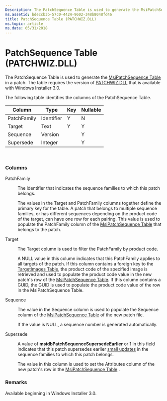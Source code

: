 ```yaml
---
Description: The PatchSequence Table is used to generate the MsiPatchSequence Table in a patch. The table requires the version of PATCHWIZ.DLL that is available with Windows Installer&\#160;3.0.
ms.assetid: bdeccb3b-57c0-4424-9602-348b8048fd46
title: PatchSequence Table (PATCHWIZ.DLL)
ms.topic: article
ms.date: 05/31/2018
---
```


# PatchSequence Table (PATCHWIZ.DLL)

The PatchSequence Table is used to generate the [MsiPatchSequence Table](msipatchsequence-table.md) in a patch. The table requires the version of [PATCHWIZ.DLL](patchwiz-dll.md) that is available with Windows Installer 3.0.

The following table identifies the columns of the PatchSequence Table.



| Column      | Type       | Key | Nullable |
|-------------|------------|-----|----------|
| PatchFamily | Identifier | Y   | N        |
| Target      | Text       | Y   | Y        |
| Sequence    | Version    |     | Y        |
| Supersede   | Integer    |     | Y        |



 

### Columns

<dl> <dt>

<span id="PatchFamily"></span><span id="patchfamily"></span><span id="PATCHFAMILY"></span>PatchFamily
</dt> <dd>

The identifier that indicates the sequence families to which this patch belongs.

The values in the Target and PatchFamily columns together define the primary key for the table. A patch that belongs to multiple sequence families, or has different sequences depending on the product code of the target, can have one row for each pairing. This value is used to populate the PatchFamily column of the [MsiPatchSequence Table](msipatchsequence-table.md) that belongs to the patch.

</dd> <dt>

<span id="Target"></span><span id="target"></span><span id="TARGET"></span>Target
</dt> <dd>

The Target column is used to filter the PatchFamily by product code.

A NULL value in this column indicates that this PatchFamily applies to all targets of the patch. If this column contains a foreign key to the [TargetImages Table](targetimages-table-patchwiz-dll-.md), the product code of the specified image is retrieved and used to populate the product code value in the new patch's row of the [MsiPatchSequence Table](msipatchsequence-table.md). If this column contains a GUID, the GUID is used to populate the product code value of the row in the MsiPatchSequence Table.

</dd> <dt>

<span id="Sequence"></span><span id="sequence"></span><span id="SEQUENCE"></span>Sequence
</dt> <dd>

The value in the Sequence column is used to populate the Sequence column of the [MsiPatchSequence Table](msipatchsequence-table.md) of the new patch file.

If the value is NULL, a sequence number is generated automatically.

</dd> <dt>

<span id="Supersede"></span><span id="supersede"></span><span id="SUPERSEDE"></span>Supersede
</dt> <dd>

A value of **msidbPatchSequenceSupersedeEarlier** or 1 in this field indicates that this patch supersedes earlier [small updates](small-updates.md) in the sequence families to which this patch belongs.

The value in this column is used to set the Attributes column of the new patch's row in the [MsiPatchSequence Table](msipatchsequence-table.md) .

</dd> </dl>

### Remarks

Available beginning in Windows Installer 3.0.

 

 




